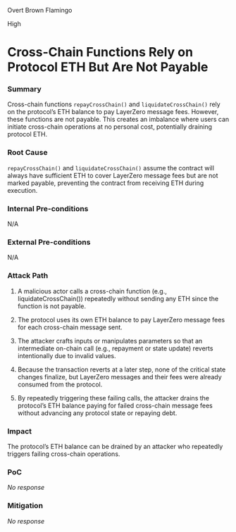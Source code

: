 Overt Brown Flamingo

High

# Cross-Chain Functions Rely on Protocol ETH But Are Not Payable

### Summary

Cross-chain functions `repayCrossChain()` and `liquidateCrossChain()` rely on the protocol’s ETH balance to pay LayerZero message fees. However, these functions are not payable. This creates an imbalance where users can initiate cross-chain operations at no personal cost, potentially draining protocol ETH.

### Root Cause

 `repayCrossChain()` and `liquidateCrossChain()`  assume the contract will always have sufficient ETH to cover LayerZero message fees but are not marked payable, preventing the contract from receiving ETH during execution.

### Internal Pre-conditions

N/A

### External Pre-conditions

N/A

### Attack Path

1. A malicious actor calls a cross-chain function (e.g., liquidateCrossChain()) repeatedly without sending any ETH since the function is not payable.

2. The protocol uses its own ETH balance to pay LayerZero message fees for each cross-chain message sent.

3. The attacker crafts inputs or manipulates parameters so that an intermediate on-chain call (e.g., repayment or state update) reverts intentionally due to invalid values.

4. Because the transaction reverts at a later step, none of the critical state changes finalize, but LayerZero messages and their fees were already consumed from the protocol.

5. By repeatedly triggering these failing calls, the attacker drains the protocol’s ETH balance paying for failed cross-chain message fees without advancing any protocol state or repaying debt.

### Impact

The protocol’s ETH balance can be drained by an attacker who repeatedly triggers failing cross-chain operations.

### PoC

_No response_

### Mitigation

_No response_